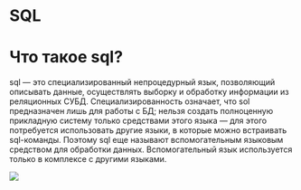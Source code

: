 # SQL
# Что такое sql?
sql — это специализированный непроцедурный язык, позволяющий описывать данные, осуществлять выборку и обработку информации из реляционных СУБД. Специализированность означает, что sol предназначен лишь для работы с БД; нельзя создать полноценную прикладную систему только средствами этого языка — для этого потребуется использовать другие языки, в которые можно встраивать sql-команды. Поэтому sql еще называют вспомогательным языковым средством для обработки данных. Вспомогательный язык используется только в комплексе с другими языками.

![](https://i.ytimg.com/vi/Fj080eXQIZs/maxresdefault.jpg)
